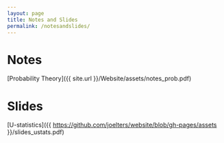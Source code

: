 ```yaml
---
layout: page
title: Notes and Slides
permalink: /notesandslides/
---
```

# Notes

[Probability Theory]({{ site.url }}/Website/assets/notes_prob.pdf)

# Slides

[U-statistics]({{ https://github.com/joelters/website/blob/gh-pages/assets }}/slides_ustats.pdf)
